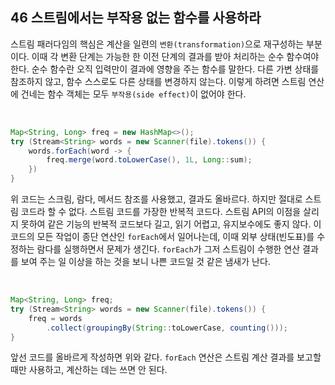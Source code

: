 ## 46 스트림에서는 부작용 없는 함수를 사용하라

스트림 패러다임의 핵심은 계산을 일련의 `변환(transformation)`으로 재구성하는 부분이다. 이때 각 변환 단계는 가능한 한 이전 단계의 결과를 받아 처리하는 순수 함수여야 한다. 순수 함수란 오직 입력만이 결과에 영향을 주는 함수를 말한다. 다른 가변 상태를 참조하지 않고, 함수 스스로도 다른 상태를 변경하지 않는다. 이렇게 하려면 스트림 연산에 건네는 함수 객체는 모두 `부작용(side effect)`이 없어야 한다.

<br />

```java
Map<String, Long> freq = new HashMap<>();
try (Stream<String> words = new Scanner(file).tokens()) {
    words.forEach(word -> {
        freq.merge(word.toLowerCase(), 1L, Long::sum);
    })
}
```

위 코드는 스크림, 람다, 메서드 참조를 사용했고, 결과도 올바르다. 하지만 절대로 스트림 코드라 할 수 없다. 스트림 코드를 가장한 반복적 코드다. 스트림 API의 이점을 살리지 못하여 같은 기능의 반복적 코드보다 길고, 읽기 어렵고, 유지보수에도 좋지 않다. 이 코드의 모든 작업이 종단 연산인 `forEach`에서 일어나는데, 이때 외부 상태(빈도표)를 수정하는 람다를 실행하면서 문제가 생긴다. `forEach`가 그저 스트림이 수행한 연산 결과를 보여 주는 일 이상을 하는 것을 보니 나쁜 코드일 것 같은 냄새가 난다.

<br />

```java
Map<String, Long> freq;
try (Stream<String> words = new Scanner(file).tokens()) {
    freq = words
        .collect(groupingBy(String::toLowerCase, counting()));
}
```

앞선 코드를 올바르게 작성하면 위와 같다. `forEach` 연산은 스트림 계산 결과를 보고할 때만 사용하고, 계산하는 데는 쓰면 안 된다.